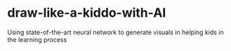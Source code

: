 # draw-like-a-kiddo-with-AI
Using state-of-the-art neural network to generate visuals in helping kids in the learning process 
